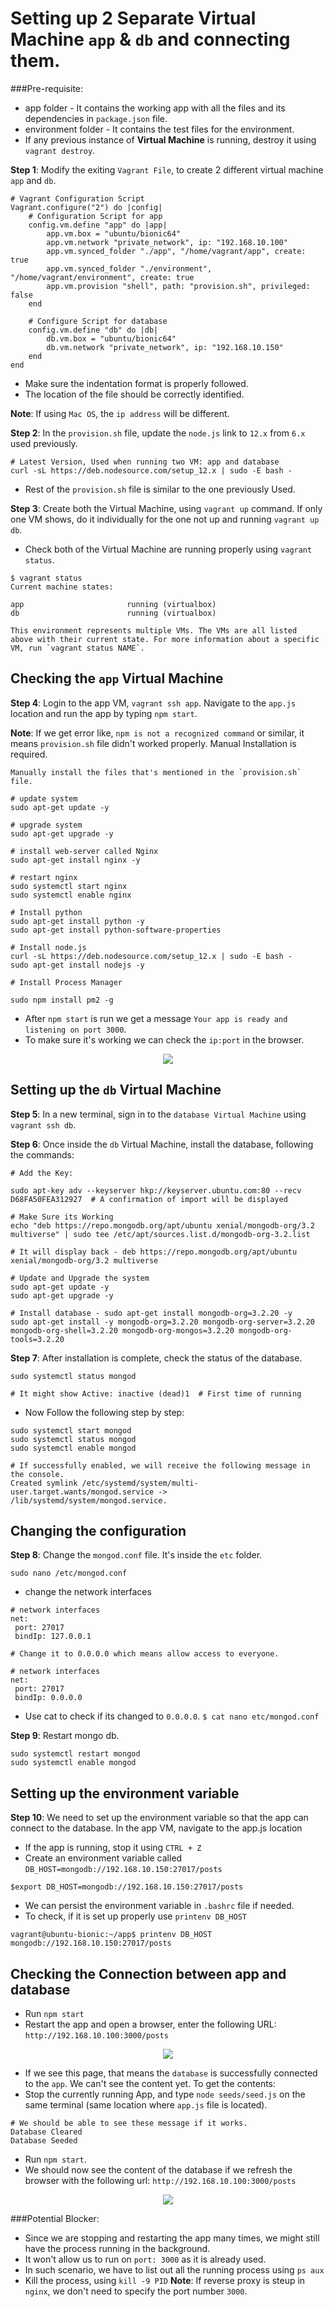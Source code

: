 # Setting up 2 Separate Virtual Machine `app` & `db` and connecting them.

###Pre-requisite: 
- app folder - It contains the working app with all the files and its dependencies in `package.json` file.
- environment folder - It contains the test files for the environment.
- If any previous instance of **Virtual Machine** is running, destroy it using `vagrant destroy`.

**Step 1**: Modify the exiting `Vagrant File`, to create 2 different virtual machine `app` and `db`.

```
# Vagrant Configuration Script
Vagrant.configure("2") do |config|
    # Configuration Script for app
    config.vm.define "app" do |app|
        app.vm.box = "ubuntu/bionic64"
        app.vm.network "private_network", ip: "192.168.10.100"
        app.vm.synced_folder "./app", "/home/vagrant/app", create: true
        app.vm.synced_folder "./environment", "/home/vagrant/environment", create: true
        app.vm.provision "shell", path: "provision.sh", privileged: false
    end

    # Configure Script for database
    config.vm.define "db" do |db|
        db.vm.box = "ubuntu/bionic64"
        db.vm.network "private_network", ip: "192.168.10.150"
    end
end
```
- Make sure the indentation format is properly followed.
- The location of the file should be correctly identified.

**Note**: If using `Mac OS`, the `ip address` will be different.

**Step 2**: In the `provision.sh` file, update the `node.js` link to `12.x` from `6.x` used previously.

```
# Latest Version, Used when running two VM: app and database
curl -sL https://deb.nodesource.com/setup_12.x | sudo -E bash -
```
- Rest of the `provision.sh` file is similar to the one previously Used.


**Step 3**: Create both the Virtual Machine, using `vagrant up` command. If only one VM shows, do it individually for the one not up and running `vagrant up db`.

- Check both of the Virtual Machine are running properly using `vagrant status`.

```
$ vagrant status
Current machine states:

app                       running (virtualbox)
db                        running (virtualbox)

This environment represents multiple VMs. The VMs are all listed
above with their current state. For more information about a specific
VM, run `vagrant status NAME`.
```

## Checking the `app` Virtual Machine

**Step 4**: Login to the app VM, `vagrant ssh app`. Navigate to the `app.js` location and run the app by typing `npm start`.

**Note**: If we get error like, `npm is not a recognized command` or similar, it means `provision.sh` file didn't worked properly. Manual Installation is required.

```
Manually install the files that's mentioned in the `provision.sh` file.

# update system
sudo apt-get update -y

# upgrade system
sudo apt-get upgrade -y

# install web-server called Nginx
sudo apt-get install nginx -y

# restart nginx
sudo systemctl start nginx
sudo systemctl enable nginx

# Install python
sudo apt-get install python -y
sudo apt-get install python-software-properties

# Install node.js
curl -sL https://deb.nodesource.com/setup_12.x | sudo -E bash -
sudo apt-get install nodejs -y

# Install Process Manager

sudo npm install pm2 -g
```

- After `npm start` is run we get a message `Your app is ready and listening on port 3000`.
- To make sure it's working we can check the `ip:port` in the browser.

<p align="center">
  <img src="https://user-images.githubusercontent.com/110366380/197001278-f5cb993f-e93e-48b3-920c-511c4c386d0b.png">
</p>


## Setting up the `db` Virtual Machine

**Step 5**: In a new terminal, sign in to the `database Virtual Machine` using `vagrant ssh db`.

**Step 6**: Once inside the `db` Virtual Machine, install the database, following the commands:

```
# Add the Key:

sudo apt-key adv --keyserver hkp://keyserver.ubuntu.com:80 --recv D68FA50FEA312927  # A confirmation of import will be displayed

# Make Sure its Working
echo "deb https://repo.mongodb.org/apt/ubuntu xenial/mongodb-org/3.2 multiverse" | sudo tee /etc/apt/sources.list.d/mongodb-org-3.2.list

# It will display back - deb https://repo.mongodb.org/apt/ubuntu xenial/mongodb-org/3.2 multiverse

# Update and Upgrade the system
sudo apt-get update -y
sudo apt-get upgrade -y

# Install database - sudo apt-get install mongodb-org=3.2.20 -y
sudo apt-get install -y mongodb-org=3.2.20 mongodb-org-server=3.2.20 mongodb-org-shell=3.2.20 mongodb-org-mongos=3.2.20 mongodb-org-tools=3.2.20
```

**Step 7**: After installation is complete, check the status of the database.

```
sudo systemctl status mongod

# It might show Active: inactive (dead)1  # First time of running
```

- Now Follow the following step by step:
```
sudo systemctl start mongod
sudo systemctl status mongod
sudo systemctl enable mongod

# If successfully enabled, we will receive the following message in the console.
Created symlink /etc/systemd/system/multi-user.target.wants/mongod.service -> /lib/systemd/system/mongod.service.
```

## Changing the configuration

**Step 8**: Change the `mongod.conf` file. It's inside the `etc` folder.

```
sudo nano /etc/mongod.conf
```

- change the network interfaces
```
# network interfaces
net:
 port: 27017
 bindIp: 127.0.0.1 
 
# Change it to 0.0.0.0 which means allow access to everyone.

# network interfaces
net:
 port: 27017
 bindIp: 0.0.0.0 
```

 - Use cat to check if its changed to `0.0.0.0`. `$ cat nano etc/mongod.conf` 
 
**Step 9**: Restart mongo db.
```
sudo systemctl restart mongod
sudo systemctl enable mongod
```

## Setting up the environment variable

**Step 10**: We need to set up the environment variable so that the app can connect to the database. In the app VM, navigate to the app.js location

- If the app is running, stop it using `CTRL + Z`
- Create an environment variable called `DB_HOST=mongodb://192.168.10.150:27017/posts`
```
$export DB_HOST=mongodb://192.168.10.150:27017/posts
```
- We can persist the environment variable in `.bashrc` file if needed.
- To check, if it is set up properly use `printenv DB_HOST`

```
vagrant@ubuntu-bionic:~/app$ printenv DB_HOST
mongodb://192.168.10.150:27017/posts
```

## Checking the Connection between app and database

- Run `npm start`
- Restart the app and open a browser, enter the following URL: `http://192.168.10.100:3000/posts`

<p align="center">
    <img src="https://user-images.githubusercontent.com/110366380/196987908-daef1908-476b-46f0-9dad-b03ae2fd57c6.png"
</p>

- If we see this page, that means the `database` is successfully connected to the `app`. We can't see the content yet. To get the contents:
- Stop the currently running App, and type `node seeds/seed.js` on the same terminal (same location where `app.js` file is located).
```
# We should be able to see these message if it works.   
Database Cleared
Database Seeded
```
- Run `npm start`.
- We should now see the content of the database if we refresh the browser with the following url: `http://192.168.10.100:3000/posts`
    
<p align="center">
    <img src="https://user-images.githubusercontent.com/110366380/196987908-daef1908-476b-46f0-9dad-b03ae2fd57c6.png"
</p>
 
###Potential Blocker:
- Since we are stopping and restarting the app many times, we might still have the process running in the background.
- It won't allow us to run on `port: 3000` as it is already used.
- In such scenario, we have to list out all the running process using `ps aux`
- Kill the process, using `kill -9 PID`
**Note**: If reverse proxy is steup in `nginx`, we don't need to specify the port number `3000`.   
